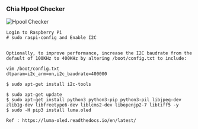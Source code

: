 ### Chia Hpool Checker

![Hpool Checker](https://github.com/X-c0d3/pi-stats-monitor-oled-sh1106/main/screenshot/IMG_20210816_231547.jpg)

```
Login to Raspberry Pi
# sudo raspi-config and Enable I2C


Optionally, to improve performance, increase the I2C baudrate from the default of 100KHz to 400KHz by altering /boot/config.txt to include:

vim /boot/config.txt
dtparam=i2c_arm=on,i2c_baudrate=400000

$ sudo apt-get install i2c-tools

$ sudo apt-get update
$ sudo apt-get install python3 python3-pip python3-pil libjpeg-dev zlib1g-dev libfreetype6-dev liblcms2-dev libopenjp2-7 libtiff5 -y
$ sudo -H pip3 install luma.oled

Ref : https://luma-oled.readthedocs.io/en/latest/
```
